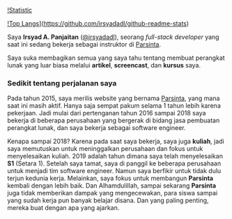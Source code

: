 [!Statistic](https://github-readme-stats.vercel.app/api?username=irsyadadl&show_icons=true&theme=default&border_radius=24&count_private=true)

[!Top Langs](https://github-readme-stats.vercel.app/api/top-langs/?username=irsyadadl&layout=compact&border_radius=24&theme=default)](https://github.com/irsyadadl/github-readme-stats)

Saya **Irsyad A. Panjaitan** ([@irsyadadl](https://twitter.com/irsyadadl)), seorang *full-stack developer* yang saat ini sedang bekerja sebagai instruktor di [Parsinta](http://parsinta.com/).

Saya suka membagikan semua yang saya tahu tentang membuat perangkat lunak yang luar biasa melalui **artikel**, **screencast**, dan **kursus** saya.

### Sedikit tentang perjalanan saya

Pada tahun 2015, saya merilis website yang bernama [Parsinta](http://parsinta.com/), yang mana saat ini masih aktif. Hanya saja sempat pakum selama 1 tahun lebih karena pekerjaan. Jadi mulai dari pertenganan tahun 2016 sampai 2018 saya bekerja di beberapa perusahaan yang bergerak di bidang jasa pembuatan perangkat lunak, dan saya bekerja sebagai software engineer.

Kenapa sampai 2018? Karena pada saat saya bekerja, saya juga **kuliah**, jadi saya memutuskan untuk meninggalkan perusahaan dan fokus untuk menyelesaikan kuliah. 2019 adalah tahun dimana saya telah menyelesaikan **S1** (Setara 1). Setelah saya tamat, saya di panggil ke beberapa perusahaan untuk menjadi tim software engineer. Namun saya berfikir untuk tidak dulu terjun kedunia kerja. Melainkan, saya fokus untuk membangun **Parsinta** kembali dengan lebih baik. Dan Alhamdulillah, sampai sekarang **Parsinta** juga tidak memberikan dampak yang mengecewakan, para siswa sampai yang sudah kerja pun banyak belajar disana. Dan yang paling penting, mereka buat dengan apa yang ajarkan.

